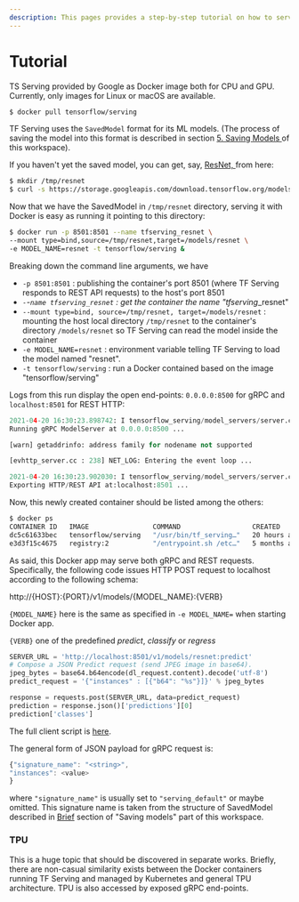 ```yaml
---
description: This pages provides a step-by-step tutorial on how to serve the saved TF model
---
```


# Tutorial

TS Serving provided by Google as Docker image both for CPU and GPU. Currently, only images for Linux or macOS are available.

```bash
$ docker pull tensorflow/serving
```

TF Serving uses the `SavedModel` format for its ML models. \(The process of saving the model into this format is described in section [5. Saving Models ](https://oleg-kleyman.gitbook.io/eml/saving-models/brief)of this workspace\). 

If you haven't yet the saved model, you can get, say,  [ResNet, ](https://towardsdatascience.com/an-overview-of-resnet-and-its-variants-5281e2f56035)from here:

```bash
$ mkdir /tmp/resnet
$ curl -s https://storage.googleapis.com/download.tensorflow.org/models/official/20181001_resnet/savedmodels/resnet_v2_fp32_savedmodel_NHWC_jpg.tar.gz | tar --strip-components=2 -C /tmp/resnet -xvz
```

Now that we have the SavedModel in `/tmp/resnet` directory, serving it with Docker is easy as running it pointing to this directory:

```bash
$ docker run -p 8501:8501 --name tfserving_resnet \
--mount type=bind,source=/tmp/resnet,target=/models/resnet \
-e MODEL_NAME=resnet -t tensorflow/serving &
```

Breaking down the command line arguments, we have

* `-p 8501:8501` : publishing the container's port 8501 \(where TF Serving responds to REST API requests\) to the host's port 8501
* _`-`-`name tfserving_resnet` : get the container the name "tfserving_\_resnet"
* `--mount type=bind, source=/tmp/resnet, target=/models/resnet` : mounting the host local directory `/tmp/resnet` to the container's directory `/models/resnet` so TF Serving can read the model inside the container
* `-e MODEL_NAME=resnet` : environment variable telling TF Serving to load the model named "resnet".
* `-t tensorflow/serving` : run a Docker contained based on the image "tensorflow/serving"

Logs from this run display the open end-points: `0.0.0.0:8500` for gRPC and `localhost:8501` for REST HTTP:

```python
2021-04-20 16:30:23.898742: I tensorflow_serving/model_servers/server.cc:371] 
Running gRPC ModelServer at 0.0.0.0:8500 ...

[warn] getaddrinfo: address family for nodename not supported

[evhttp_server.cc : 238] NET_LOG: Entering the event loop ...

2021-04-20 16:30:23.902030: I tensorflow_serving/model_servers/server.cc:391] 
Exporting HTTP/REST API at:localhost:8501 ...
```

Now, this newly created container should be listed among the others:

```bash
$ docker ps
CONTAINER ID   IMAGE                COMMAND                  CREATED        STATUS          PORTS                              NAMES
dc5c61633bec   tensorflow/serving   "/usr/bin/tf_serving…"   20 hours ago   Up 46 minutes   8500/tcp, 0.0.0.0:8501->8501/tcp   tfserving_resnet
e3d3f15c4675   registry:2           "/entrypoint.sh /etc…"   5 months ago   Up 21 hours     0.0.0.0:5000->5000/tcp             registry
```

As said, this Docker app may serve both gRPC and REST requests. Specifically, the following code issues HTTP POST request to localhost according to the following schema:

http://{HOST}:{PORT}/v1/models/{MODEL\_NAME}:{VERB}

`{MODEL_NAME}` here is the same as specified in `-e MODEL_NAME=` when starting Docker app.

`{VERB}` one of the predefined  _predict_, _classify_ or _regress_

```python
SERVER_URL = 'http://localhost:8501/v1/models/resnet:predict'
# Compose a JSON Predict request (send JPEG image in base64).
jpeg_bytes = base64.b64encode(dl_request.content).decode('utf-8')
predict_request = '{"instances" : [{"b64": "%s"}]}' % jpeg_bytes

response = requests.post(SERVER_URL, data=predict_request)
prediction = response.json()['predictions'][0]
prediction['classes']
```

The full client script is [here](https://raw.githubusercontent.com/tensorflow/serving/master/tensorflow_serving/example/resnet_client.py).

The general form of JSON payload for gRPC request is:

```javascript
{"signature_name": "<string>",
"instances": <value>
}
```

where `"signature_name"` is usually set to `"serving_default"` or maybe omitted. This signature name is taken from the structure of SavedModel described in [Brief](https://oleg-kleyman.gitbook.io/eml/saving-models/brief) section of "Saving models" part of this workspace.

### TPU

This is a huge topic that should be discovered in separate works. Briefly, there are non-casual similarity exists between the Docker containers running TF Serving and managed by Kubernetes and general TPU architecture. TPU is also accessed by exposed gRPC end-points. 

